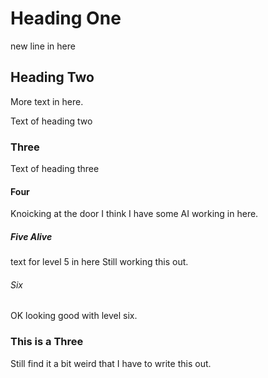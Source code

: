 # Heading One

new line in here

## Heading Two

More text in here.

Text of heading two

### Three

Text of heading three

#### Four

Knoicking at the door
I think I have some AI working in here.

##### Five Alive

text for level 5 in here
Still working this out.

###### Six

OK looking good with level six.

### This is a Three

Still find it a bit weird that I have to write this out.
